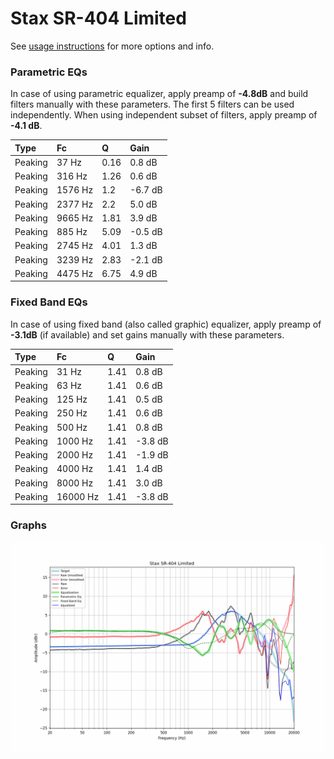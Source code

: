 # Stax SR-404 Limited
See [usage instructions](https://github.com/jaakkopasanen/AutoEq#usage) for more options and info.

### Parametric EQs
In case of using parametric equalizer, apply preamp of **-4.8dB** and build filters manually
with these parameters. The first 5 filters can be used independently.
When using independent subset of filters, apply preamp of **-4.1 dB**.

| Type    | Fc      |    Q | Gain    |
|:--------|:--------|:-----|:--------|
| Peaking | 37 Hz   | 0.16 | 0.8 dB  |
| Peaking | 316 Hz  | 1.26 | 0.6 dB  |
| Peaking | 1576 Hz | 1.2  | -6.7 dB |
| Peaking | 2377 Hz | 2.2  | 5.0 dB  |
| Peaking | 9665 Hz | 1.81 | 3.9 dB  |
| Peaking | 885 Hz  | 5.09 | -0.5 dB |
| Peaking | 2745 Hz | 4.01 | 1.3 dB  |
| Peaking | 3239 Hz | 2.83 | -2.1 dB |
| Peaking | 4475 Hz | 6.75 | 4.9 dB  |

### Fixed Band EQs
In case of using fixed band (also called graphic) equalizer, apply preamp of **-3.1dB**
(if available) and set gains manually with these parameters.

| Type    | Fc       |    Q | Gain    |
|:--------|:---------|:-----|:--------|
| Peaking | 31 Hz    | 1.41 | 0.8 dB  |
| Peaking | 63 Hz    | 1.41 | 0.6 dB  |
| Peaking | 125 Hz   | 1.41 | 0.5 dB  |
| Peaking | 250 Hz   | 1.41 | 0.6 dB  |
| Peaking | 500 Hz   | 1.41 | 0.8 dB  |
| Peaking | 1000 Hz  | 1.41 | -3.8 dB |
| Peaking | 2000 Hz  | 1.41 | -1.9 dB |
| Peaking | 4000 Hz  | 1.41 | 1.4 dB  |
| Peaking | 8000 Hz  | 1.41 | 3.0 dB  |
| Peaking | 16000 Hz | 1.41 | -3.8 dB |

### Graphs
![](./Stax%20SR-404%20Limited.png)